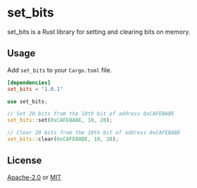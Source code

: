 # set\_bits

set\_bits is a Rust library for setting and clearing bits on memory.

## Usage

Add `set_bits` to your `Cargo.toml` file.

```toml
[dependencies]
set_bits = "1.0.1"
```

```rust
use set_bits;

// Set 20 bits from the 10th bit of address 0xCAFEBABE
set_bits::set(0xCAFEBABE, 10, 20);

// Clear 20 bits from the 10th bit of address 0xCAFEBABE
set_bits::clear(0xCAFEBABE, 10, 20);
```

## License
[Apache-2.0](https://choosealicense.com/licenses/apache-2.0/) or [MIT](https://choosealicense.com/licenses/mit/)

